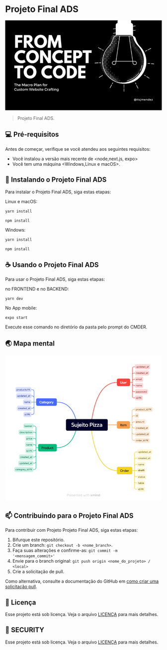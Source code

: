 
# Projeto Final ADS

<img src="imagem.png" alt="Exemplo imagem">

> Projeto Final ADS.

## 💻 Pré-requisitos

Antes de começar, verifique se você atendeu aos seguintes requisitos:

* Você instalou a versão mais recente de <node,next.js, expo>
* Você tem uma máquina <Windows,Linux e macOS>.

## 🚀 Instalando o Projeto Final ADS

Para instalar o Projeto Final ADS, siga estas etapas:

Linux e macOS:

```
yarn install
```

```
npm install
```
Windows:

```
yarn install
```
```
npm install
```

## ☕ Usando o Projeto Final ADS

Para usar o Projeto Final ADS, siga estas etapas:

no FRONTEND e no BACKEND:
```
yarn dev
```
No App mobile: 
```
expo start
```

Execute esse comando no diretório da pasta pelo prompt do CMDER.

## 🌏 Mapa mental
![Sujeito Pizza](https://github.com/DanielSantin1/ProjetoFinalADS/blob/main/Sujeito%20Pizza.png)

## 📫 Contribuindo para o Projeto Final ADS

Para contribuir com Projeto Projeto Final ADS, siga estas etapas:

1. Bifurque este repositório.
2. Crie um branch: `git checkout -b <nome_branch>`.
3. Faça suas alterações e confirme-as: `git commit -m '<mensagem_commit>'`
4. Envie para o branch original: `git push origin <nome_do_projeto> / <local>`
5. Crie a solicitação de pull.

Como alternativa, consulte a documentação do GitHub em [como criar uma solicitação pull](https://help.github.com/en/github/collaborating-with-issues-and-pull-requests/creating-a-pull-request).

## 📝 Licença

Esse projeto está sob licença. Veja o arquivo [LICENÇA](LICENSE.md) para mais detalhes.

## 📝 SECURITY

Esse projeto está sob licença. Veja o arquivo [LICENÇA](SECURITY.md) para mais detalhes.
